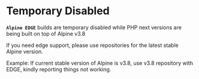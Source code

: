 # Temporary Disabled

**`Alpine EDGE`** builds are temporary disabled while PHP next versions are being built on top of Alpine v3.8

If you need edge support, please use repositories for the latest stable Alpine version.

Example: If current stable version of Alpine is v3.8, use v3.8 repository with EDGE, kindly reporting things not working.